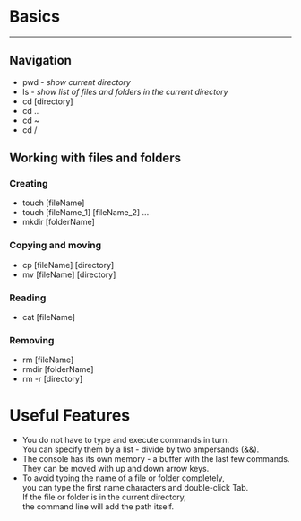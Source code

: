 # Basics
---

## Navigation
- pwd - _show current directory_
- ls - _show list of files and folders in the current directory_
- cd [directory]
- cd ..
- cd ~
- cd /

## Working with files and folders

### Creating
- touch [fileName]
- touch [fileName_1] [fileName_2] ...
- mkdir [folderName]

### Copying and moving
- cp [fileName] [directory]
- mv [fileName] [directory]

### Reading
- cat [fileName]

### Removing
- rm [fileName]
- rmdir [folderName]
- rm -r [directory]

# Useful Features
* You do not have to type and execute commands in turn.<br>You can specify them by a list - divide by two ampersands (&&).
* The console has its own memory - a buffer with the last few commands.<br>They can be moved with up and down arrow keys.
* To avoid typing the name of a file or folder completely,<br>you can type the first name characters and double-click Tab.<br>If the file or folder is in the current directory,<br>the command line will add the path itself.